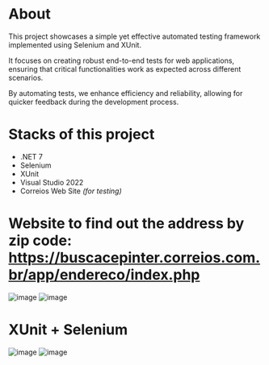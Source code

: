 # About
This project showcases a simple yet effective automated testing framework implemented using Selenium and XUnit. 

It focuses on creating robust end-to-end tests for web applications, ensuring that critical functionalities work as expected across different scenarios. 

By automating tests, we enhance efficiency and reliability, allowing for quicker feedback during the development process.

# Stacks of this project
- .NET 7
- Selenium
- XUnit
- Visual Studio 2022
- Correios Web Site _(for testing)_

# Website to find out the address by zip code: https://buscacepinter.correios.com.br/app/endereco/index.php
![image](https://github.com/wellingtonfzambelli/poc.automatedtesting.selenium/assets/41651018/19ab8ffe-ae41-4d46-a6ad-c1bcfb26a667)
![image](https://github.com/wellingtonfzambelli/poc.automatedtesting.selenium/assets/41651018/41a083d7-2eeb-4730-9d80-26dbe93c297f)

# XUnit + Selenium
![image](https://github.com/wellingtonfzambelli/poc.automatedtesting.selenium/assets/41651018/e0237890-22f0-4faa-88ad-da174ff29296)
![image](https://github.com/wellingtonfzambelli/poc.automatedtesting.selenium/assets/41651018/113d2c50-c586-4509-ab49-cbea96edf3d4)
